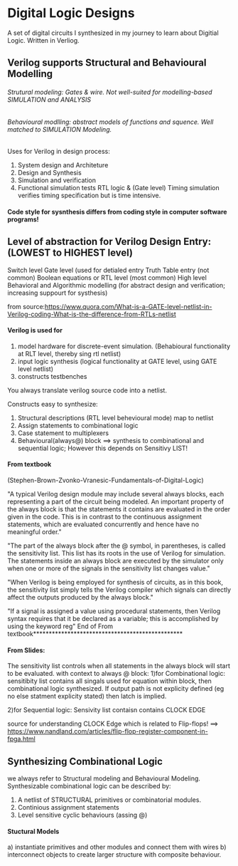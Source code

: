 # Digital Logic Designs 
A set of digital circuits I synthesized in my journey to learn about Digitial Logic. 
Written in Verliog.

## Verilog supports Structural and Behavioural Modelling
###### Strutural modeling: Gates & wire. Not well-suited for modelling-based SIMULATION and ANALYSIS
###### Behavioural modlling: abstract models of functions and squence. Well matched to SIMULATION Modeling.

Uses for Verilog in design process:
1) System design and Architeture
2) Design and Synthesis 
3) Simulation and verification
4) Functional simulation tests RTL logic & (Gate level) Timing simulation verifies timing specification but is time intensive.

#### Code style for sysnthesis differs from coding style in computer software programs!

## Level of abstraction for Verilog Design Entry: (LOWEST to HIGHEST level)
Switch level
Gate level (used for detialed entry
Truth Table entry (not common)
Boolean equations or RTL level (most common)
High level Behavioral and Algorithmic modelling (for abstract design and verification; increasing suppourt for systhesis)


from source:https://www.quora.com/What-is-a-GATE-level-netlist-in-Verilog-coding-What-is-the-difference-from-RTLs-netlist
#### Verilog is used for
1) model hardware for discrete-event simulation. (Behabioural functionality at RLT level, thereby sing rtl netlist)
2) input logic synthesis (logical functionality at GATE level, using GATE level netlist)
3) constructs testbenches

You always translate verilog source code into a netlist.

Constructs easy to synthesize:
1) Structural descriptions (RTL level behevioural mode) map to netlist
2) Assign statements to combinational logic
3) Case statement to multiplexers
4) Behavioural(always@) block ==> synthesis to combinational and sequential logic; However this depends on Sensitivy LIST!

#### From textbook 
(Stephen-Brown-Zvonko-Vranesic-Fundamentals-of-Digital-Logic)

"A typical Verilog design module may include several always blocks, each representing a part of the circuit being modeled.
An important property of the always block is that 
the statements it contains are evaluated in the order given in the code. 
This is in contrast to the continuous assignment statements,
which are evaluated concurrently and hence have no meaningful order."

"The part of the always block after the @ symbol, in parentheses, is called the sensitivity list. 
This list has its roots in the use of Verilog for simulation.
The statements inside an always block are executed by the simulator 
only when one or more of the signals in the sensitivity list changes value."

"When Verilog is being employed for synthesis of circuits, as in this book, the sensitivity list
simply tells the Verilog compiler which signals can directly affect the outputs produced by
the always block."

"If a signal is assigned a value using procedural statements, then Verilog syntax requires
that it be declared as a variable; this is accomplished by using the keyword reg"
End of From textbook************************************************

#### From Slides:
The sensitivity list controls when all statements in the always block will start to be evaluated. 
with context to always @ block:
1)for Combinational logic: sensitibity list contains all singals used for equation within block, then combinational logic synthesized.
If output path is not explicity defined (eg no else statment explicity stated) then latch is implied.

2)for Sequential logic: Sensivity list contaisn contains CLOCK EDGE

source for understanding CLOCK Edge which is related to Flip-flops! ==>
https://www.nandland.com/articles/flip-flop-register-component-in-fpga.html


## Synthesizing Combinational Logic
we always refer to Structural modeling and Behavioural Modeling. 
Synthesizable combinational logic can be described by:
1) A netlist of STRUCTURAL primitives or combinatorial modules.
2) Continious assignment statements
3) Level sensitive cyclic behaviours (assing @)

#### Stuctural Models
a) instantiate primitives and other modules and connect them with wires
b) interconnect objects to create larger structure with composite behaviour.

